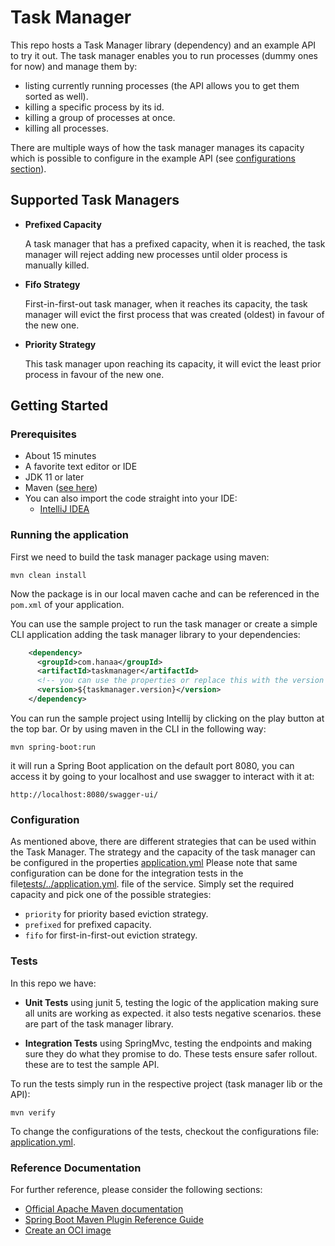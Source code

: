# Task Manager

This repo hosts a Task Manager library (dependency) and an example API to try it out. The task manager enables you to
run processes (dummy ones for now) and manage them by:

- listing currently running processes (the API allows you to get them sorted as well).
- killing a specific process by its id.
- killing a group of processes at once.
- killing all processes.

There are multiple ways of how the task manager manages its capacity which is possible to
configure in the example API (see [configurations section](#configuration)).

## Supported Task Managers

* **Prefixed Capacity**

  A task manager that has a prefixed capacity, when it is reached, the task manager will reject
  adding new processes until older process is manually killed.

* **Fifo Strategy**

  First-in-first-out task manager, when it reaches its capacity, the task manager will evict the
  first process that was created (oldest) in favour of the new one.

* **Priority Strategy**

  This task manager upon reaching its capacity, it will evict the least prior process in favour of
  the new one.

## Getting Started

### Prerequisites

* About 15 minutes
* A favorite text editor or IDE
* JDK 11 or later
* Maven ([see here](https://maven.apache.org/install.html))
* You can also import the code straight into your IDE:
    * [IntelliJ IDEA](https://www.jetbrains.com/idea/)

### Running the application

First we need to build the task manager package using maven:

```shell
mvn clean install
```

Now the package is in our local maven cache and can be referenced in the `pom.xml` of your application.

You can use the sample project to run the task manager or create a simple CLI application adding the task manager library to your dependencies:

```xml
    <dependency>
      <groupId>com.hanaa</groupId>
      <artifactId>taskmanager</artifactId>
      <!-- you can use the properties or replace this with the version 1.0-SNAPSHOT -->
      <version>${taskmanager.version}</version> 
    </dependency>
```

You can run the sample project using Intellij by clicking on the play button at the top bar. Or by
using maven in the CLI in the following way:

```shell
mvn spring-boot:run
```

it will run a Spring Boot application on the default port 8080, you can access it by going to your
localhost and use swagger to interact with it at:

```shell
http://localhost:8080/swagger-ui/
```

### Configuration

As mentioned above, there are different strategies that can be used within the Task Manager. The
strategy and the capacity of the task manager can be configured in the
properties [application.yml](/src/main/resources/application.yml)
Please note that same configuration can be done for the integration tests in the file[tests/../application.yml](src/test/resources/application.yml). 
file of the service. Simply set the required capacity and pick one of the possible strategies:

- `priority` for priority based eviction strategy.
- `prefixed` for prefixed capacity.
- `fifo` for first-in-first-out eviction strategy.

### Tests

In this repo we have:

- **Unit Tests** using junit 5, testing the logic of the application making sure all units are
  working as expected. it also tests negative scenarios. these are part of the task manager library.

- **Integration Tests** using SpringMvc, testing the endpoints and making sure they do what they
  promise to do. These tests ensure safer rollout. these are to test the sample API.

To run the tests simply run in the respective project (task manager lib or the API):

```shell
mvn verify
```

To change the configurations of the tests, checkout the configurations file: [application.yml](src/test/resources/application.yml).

### Reference Documentation

For further reference, please consider the following sections:

* [Official Apache Maven documentation](https://maven.apache.org/guides/index.html)
* [Spring Boot Maven Plugin Reference Guide](https://docs.spring.io/spring-boot/docs/2.5.3/maven-plugin/reference/html/)
* [Create an OCI image](https://docs.spring.io/spring-boot/docs/2.5.3/maven-plugin/reference/html/#build-image)

